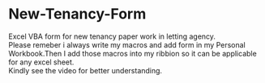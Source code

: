 # New-Tenancy-Form
Excel VBA form for new tenancy paper work in letting agency.
<br>
Please remeber i always write my macros and add form in my Personal Workbook.Then I add those macros into my ribbion so it can be applicable for any excel sheet.
<br>
Kindly see the video for better understanding.
